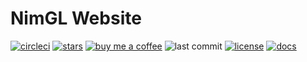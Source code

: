 NimGL Website
=============

[![circleci](https://circleci.com/gh/lmariscal/nimgl.svg?style=svg)](https://circleci.com/gh/lmariscal/nimgl)
[![stars](https://img.shields.io/github/stars/lmariscal/nimgl.svg?style=social&logo=github&label=Stars)](https://github.com/lmariscal/nimgl)
[![buy me a
coffee](https://img.shields.io/badge/buy%20coffee-donate-orange.svg?style=flat-square)](https://buymeacoff.ee/lmariscal)
![last
commit](https://img.shields.io/github/last-commit/lmariscal/nimgl.svg?style=flat-square)
[![license](https://img.shields.io/github/license/mashape/apistatus.svg?style=flat-square)](LICENSE)
[![docs](https://img.shields.io/badge/docs-passing-ff69b4.svg?style=flat-square)](https://nimgl.org/)
